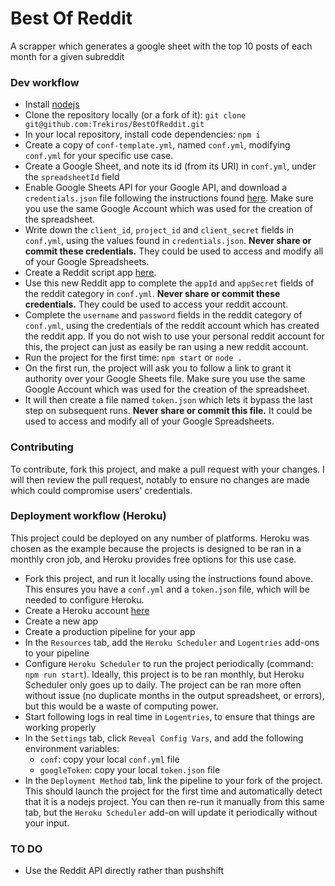 # Best Of Reddit
A scrapper which generates a google sheet with the top 10 posts of each month for a given subreddit

### Dev workflow
* Install [nodejs](https://nodejs.org/en/)
* Clone the repository locally (or a fork of it): `git clone git@github.com:Trekiros/BestOfReddit.git`
* In your local repository, install code dependencies: `npm i`
* Create a copy of `conf-template.yml`, named `conf.yml`, modifying `conf.yml` for your specific use case.
* Create a Google Sheet, and note its id (from its URI) in `conf.yml`, under the `spreadsheetId` field
* Enable Google Sheets API for your Google API, and download a `credentials.json` file following the instructions found [here](https://developers.google.com/sheets/api/quickstart/nodejs). Make sure you use the same Google Account which was used for the creation of the spreadsheet.
* Write down the `client_id`, `project_id` and `client_secret` fields in `conf.yml`, using the values found in `credentials.json`. **Never share or commit these credentials.** They could be used to access and modify all of your Google Spreadsheets.
* Create a Reddit script app [here](https://www.reddit.com/prefs/apps).
* Use this new Reddit app to complete the `appId` and `appSecret` fields of the reddit category in `conf.yml`. **Never share or commit these credentials.** They could be used to access your reddit account.
* Complete the `username` and `password` fields in the reddit category of `conf.yml`, using the credentials of the reddit account which has created the reddit app. If you do not wish to use your personal reddit account for this, the project can just as easily be ran using a new reddit account.
* Run the project for the first time: `npm start` or `node .`
* On the first run, the project will ask you to follow a link to grant it authority over your Google Sheets file. Make sure you use the same Google Account which was used for the creation of the spreadsheet.
* It will then create a file named `token.json` which lets it bypass the last step on subsequent runs. **Never share or commit this file.** It could be used to access and modify all of your Google Spreadsheets.

### Contributing
To contribute, fork this project, and make a pull request with your changes. 
I will then review the pull request, notably to ensure no changes are made which could compromise users' credentials.

### Deployment workflow (Heroku)
This project could be deployed on any number of platforms. Heroku was chosen as the example because the projects is designed to be ran in a monthly cron job, and Heroku provides free options for this use case.

* Fork this project, and run it locally using the instructions found above. This ensures you have a `conf.yml` and a `token.json` file, which will be needed to configure Heroku.
* Create a Heroku account [here](https://signup.heroku.com/)
* Create a new app
* Create a production pipeline for your app
* In the `Resources` tab, add the `Heroku Scheduler` and `Logentries` add-ons to your pipeline
* Configure `Heroku Scheduler` to run the project periodically (command: `npm run start`). Ideally, this project is to be ran monthly, but Heroku Scheduler only goes up to daily. The project can be ran more often without issue (no duplicate months in the output spreadsheet, or errors), but this would be a waste of computing power.
* Start following logs in real time in `Logentries`, to ensure that things are working properly
* In the `Settings` tab, click `Reveal Config Vars`, and add the following environment variables: 
  * `conf`: copy your local `conf.yml` file
  * `googleToken`: copy your local `token.json` file
* In the `Deployment Method` tab, link the pipeline to your fork of the project. This should launch the project for the first time and automatically detect that it is a nodejs project. You can then re-run it manually from this same tab, but the `Heroku Scheduler` add-on will update it periodically without your input.

### TO DO
- Use the Reddit API directly rather than pushshift

